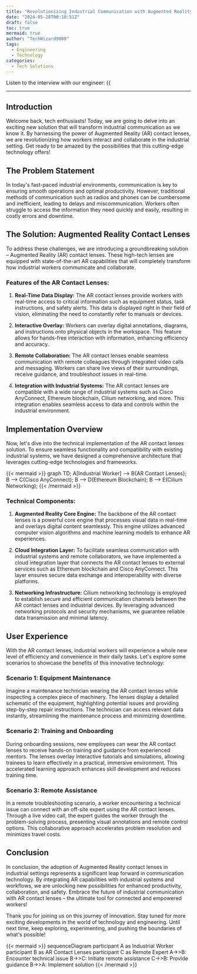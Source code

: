 ```yaml
---
title: "Revolutionizing Industrial Communication with Augmented Reality Contact Lenses"
date: "2024-05-28T00:10:51Z"
draft: false
toc: true
mermaid: true
author: "TechWizard9000"
tags:
  - Engineering
  - Technology
categories:
  - Tech Solutions
---
```


Listen to the interview with our engineer: {{<audio src="https://s3.chaops.de/shitops/podcasts/revolutionizing-industrial-communication-with-augmented-reality-contact-lenses.mp3" class="audio">}}

---

## Introduction

Welcome back, tech enthusiasts! Today, we are going to delve into an exciting new solution that will transform industrial communication as we know it. By harnessing the power of Augmented Reality (AR) contact lenses, we are revolutionizing how workers interact and collaborate in the industrial setting. Get ready to be amazed by the possibilities that this cutting-edge technology offers!

## The Problem Statement

In today's fast-paced industrial environments, communication is key to ensuring smooth operations and optimal productivity. However, traditional methods of communication such as radios and phones can be cumbersome and inefficient, leading to delays and miscommunication. Workers often struggle to access the information they need quickly and easily, resulting in costly errors and downtime. 

## The Solution: Augmented Reality Contact Lenses

To address these challenges, we are introducing a groundbreaking solution – Augmented Reality (AR) contact lenses. These high-tech lenses are equipped with state-of-the-art AR capabilities that will completely transform how industrial workers communicate and collaborate.

### Features of the AR Contact Lenses:

1. **Real-Time Data Display:** The AR contact lenses provide workers with real-time access to critical information such as equipment status, task instructions, and safety alerts. This data is displayed right in their field of vision, eliminating the need to constantly refer to manuals or devices.

2. **Interactive Overlay:** Workers can overlay digital annotations, diagrams, and instructions onto physical objects in the workspace. This feature allows for hands-free interaction with information, enhancing efficiency and accuracy.

3. **Remote Collaboration:** The AR contact lenses enable seamless communication with remote colleagues through integrated video calls and messaging. Workers can share live views of their surroundings, receive guidance, and troubleshoot issues in real-time.

4. **Integration with Industrial Systems:** The AR contact lenses are compatible with a wide range of industrial systems such as Cisco AnyConnect, Ethereum blockchain, Cilium networking, and more. This integration enables seamless access to data and controls within the industrial environment.

## Implementation Overview

Now, let's dive into the technical implementation of the AR contact lenses solution. To ensure seamless functionality and compatibility with existing industrial systems, we have designed a comprehensive architecture that leverages cutting-edge technologies and frameworks.

{{< mermaid >}}
graph TD;
    A[Industrial Worker] --> B{AR Contact Lenses};
    B --> C(Cisco AnyConnect);
    B --> D(Ethereum Blockchain);
    B --> E(Cilium Networking);
{{< /mermaid >}}

### Technical Components:

1. **Augmented Reality Core Engine:** The backbone of the AR contact lenses is a powerful core engine that processes visual data in real-time and overlays digital content seamlessly. This engine utilizes advanced computer vision algorithms and machine learning models to enhance AR experiences.

2. **Cloud Integration Layer:** To facilitate seamless communication with industrial systems and remote collaborators, we have implemented a cloud integration layer that connects the AR contact lenses to external services such as Ethereum blockchain and Cisco AnyConnect. This layer ensures secure data exchange and interoperability with diverse platforms.

3. **Networking Infrastructure:** Cilium networking technology is employed to establish secure and efficient communication channels between the AR contact lenses and industrial devices. By leveraging advanced networking protocols and security mechanisms, we guarantee reliable data transmission and minimal latency.

## User Experience

With the AR contact lenses, industrial workers will experience a whole new level of efficiency and convenience in their daily tasks. Let's explore some scenarios to showcase the benefits of this innovative technology:

### Scenario 1: Equipment Maintenance

Imagine a maintenance technician wearing the AR contact lenses while inspecting a complex piece of machinery. The lenses display a detailed schematic of the equipment, highlighting potential issues and providing step-by-step repair instructions. The technician can access relevant data instantly, streamlining the maintenance process and minimizing downtime.

### Scenario 2: Training and Onboarding

During onboarding sessions, new employees can wear the AR contact lenses to receive hands-on training and guidance from experienced mentors. The lenses overlay interactive tutorials and simulations, allowing trainees to learn effectively in a practical, immersive environment. This accelerated learning approach enhances skill development and reduces training time.

### Scenario 3: Remote Assistance

In a remote troubleshooting scenario, a worker encountering a technical issue can connect with an off-site expert using the AR contact lenses. Through a live video call, the expert guides the worker through the problem-solving process, presenting visual annotations and remote control options. This collaborative approach accelerates problem resolution and minimizes travel costs.

## Conclusion

In conclusion, the adoption of Augmented Reality contact lenses in industrial settings represents a significant leap forward in communication technology. By integrating AR capabilities with industrial systems and workflows, we are unlocking new possibilities for enhanced productivity, collaboration, and safety. Embrace the future of industrial communication with AR contact lenses – the ultimate tool for connected and empowered workers!

Thank you for joining us on this journey of innovation. Stay tuned for more exciting developments in the world of technology and engineering. Until next time, keep exploring, experimenting, and pushing the boundaries of what's possible!

{{< mermaid >}}
sequenceDiagram
    participant A as Industrial Worker
    participant B as AR Contact Lenses
    participant C as Remote Expert
    A->>B: Encounter technical issue
    B->>C: Initiate remote assistance
    C->>B: Provide guidance
    B->>A: Implement solution
{{< /mermaid >}}